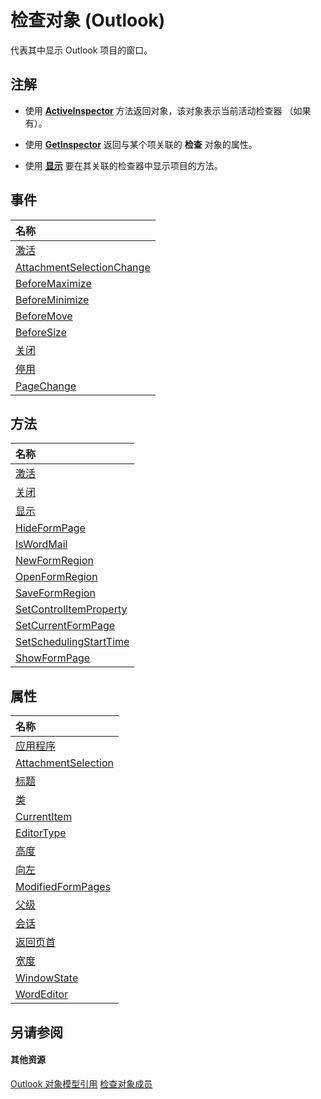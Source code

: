 
# 检查对象 (Outlook)

代表其中显示 Outlook 项目的窗口。


## 注解




- 使用 **[ActiveInspector](3f2b6491-7b4b-8165-327e-b319711d5656.md)** 方法返回对象，该对象表示当前活动检查器 （如果有）。
    
- 使用 **[GetInspector](9ba8bdbf-1dd5-eaff-3889-33433e3cb3fa.md)** 返回与某个项关联的 **检查** 对象的属性。
    
- 使用 **[显示](19ead642-b7bd-579f-e43b-ef5c5d0cfecb.md)** 要在其关联的检查器中显示项目的方法。
    

## 事件



|**名称**|
|:-----|
|[激活](5a1021ab-9a55-b039-8c13-d75c9fdb45fe.md)|
|[AttachmentSelectionChange](1250045d-bcb3-b823-31d5-ec31c64ad59e.md)|
|[BeforeMaximize](9793d228-85ea-50cd-4c1b-74ca23788aad.md)|
|[BeforeMinimize](a2a6ce7e-5980-2914-6785-be87d9b163c7.md)|
|[BeforeMove](52a4445e-4d76-7b55-ce28-d972fba87a9b.md)|
|[BeforeSize](ee0b12af-0edc-bd06-c67c-67469df128dd.md)|
|[关闭](5a83b3d3-6096-9e37-88b1-00f97c0bf8bd.md)|
|[停用](211c4cea-0068-7178-ea71-baf09b9a2075.md)|
|[PageChange](f0ba9820-84bf-2367-364a-519e6ed88289.md)|

## 方法



|**名称**|
|:-----|
|[激活](d7784df0-b595-6f5a-2195-27ad021db6de.md)|
|[关闭](de821cf4-72f8-ba62-3d8d-96548db0b4a0.md)|
|[显示](49d97f21-ab8c-de1b-1fbd-9bbabe618d98.md)|
|[HideFormPage](fbb0fec9-5a23-50f8-0be6-3d264859f327.md)|
|[IsWordMail](f6c588f1-90b0-53e8-fd54-068a93a5f824.md)|
|[NewFormRegion](a8f3c116-6e90-ce85-d160-2b48798b45cf.md)|
|[OpenFormRegion](c574d034-6c8e-388b-f93f-cf899db24ae6.md)|
|[SaveFormRegion](8ed73f85-3f6e-11bb-cc6f-c5c2668e5eb2.md)|
|[SetControlItemProperty](90bb0dbf-c47e-9d75-182c-59c3e2384db2.md)|
|[SetCurrentFormPage](a0e11ca9-d5be-cec9-ad78-bfbaec1b92d6.md)|
|[SetSchedulingStartTime](22e6358a-9dba-7edb-fc5f-3a2a7326bece.md)|
|[ShowFormPage](d31a4df6-7b94-5eb4-8ec9-5a03dcaae53a.md)|

## 属性



|**名称**|
|:-----|
|[应用程序](ba715bb9-b837-ae18-80a6-863d31a6e8ce.md)|
|[AttachmentSelection](19466ce7-def8-4cce-1776-dcea1df9f15d.md)|
|[标题](fddb17d2-dd9f-4147-a2ea-9595c4a4b688.md)|
|[类](a086dccc-3577-ef68-5c3f-0058ccffe6c1.md)|
|[CurrentItem](eaaf0192-a169-c107-95a6-b8e759a3b873.md)|
|[EditorType](b19e552b-1e8a-8915-f793-396860910f40.md)|
|[高度](80932d90-2b7a-6125-6951-bc8fc3d8af1b.md)|
|[向左](55e19d2a-7f67-7ef2-6310-21d1992c1c48.md)|
|[ModifiedFormPages](ac377d47-846a-1217-592f-7ed190b824ca.md)|
|[父级](671b4d39-001f-6fca-6910-842932780def.md)|
|[会话](e3e36957-1df2-af40-83e7-c5825ceb9c4d.md)|
|[返回页首](71e3d291-185e-6d98-70d2-80de4c008506.md)|
|[宽度](9484ad5c-c96d-62ba-f964-1de6fd9726ce.md)|
|[WindowState](e3d6a31a-158b-131c-1eb3-7d75d36692e7.md)|
|[WordEditor](9e09b772-f679-19e6-905e-552ccadb0d24.md)|

## 另请参阅


#### 其他资源


[Outlook 对象模型引用](http://msdn.microsoft.com/library/73221b13-d8d8-99b8-3394-b95dbbfd5ddc%28Office.15%29.aspx)
[检查对象成员](acd3e13f-4727-7966-d2a5-a95e4528425c.md)